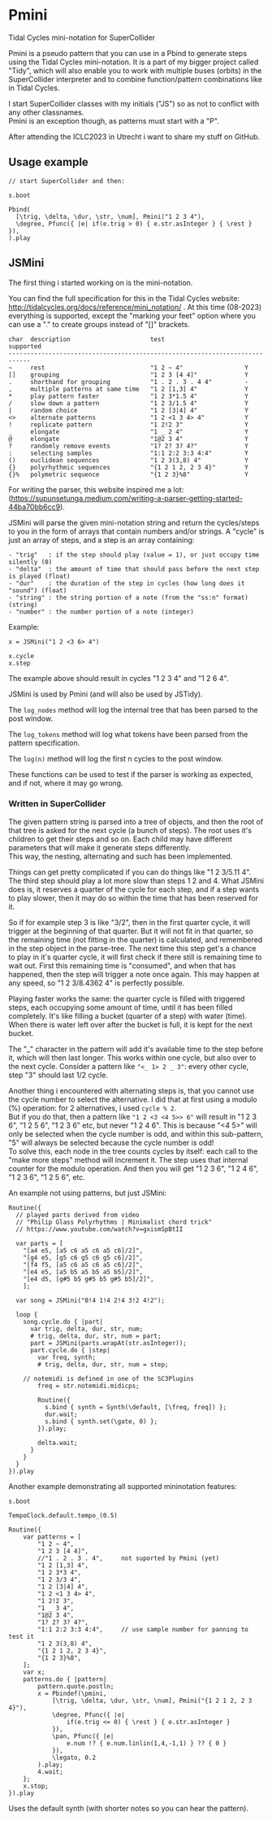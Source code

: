 # Pmini
Tidal Cycles mini-notation for SuperCollider

Pmini is a pseudo pattern that you can use in a Pbind to generate steps using the Tidal Cycles mini-notation.
It is a part of my bigger project called "Tidy", which will also enable you to work with multiple buses (orbits) in the SuperCollider interpreter and to combine function/pattern combinations like in Tidal Cycles.

I start SuperCollider classes with my initials ("JS") so as not to conflict with any other classnames.  
Pmini is an exception though, as patterns must start with a "P".

After attending the ICLC2023 in Utrecht i want to share my stuff on GitHub.  

## Usage example

```
// start SuperCollider and then:

s.boot

Pbind(
  [\trig, \delta, \dur, \str, \num], Pmini("1 2 3 4"),
  \degree, Pfunc({ |e| if(e.trig > 0) { e.str.asInteger } { \rest } }),
).play

```

## JSMini

The first thing i started working on is the mini-notation.

You can find the full specification for this in the Tidal Cycles website: http://tidalcycles.org/docs/reference/mini_notation/ . At this time (08-2023) everything is supported, except the "marking your feet" option where you can use a "." to create groups instead of "[]" brackets.

```
char  description                      test                      supported
----------------------------------------------------------------------------
~     rest                             "1 2 ~ 4"                 Y
[]    grouping                         "1 2 3 [4 4]"             Y
.     shorthand for grouping           "1 . 2 . 3 . 4 4"         -
,     multiple patterns at same time   "1 2 [1,3] 4"             Y
*     play pattern faster              "1 2 3*1.5 4"             Y
/     slow down a pattern              "1 2 3/1.5 4"             Y
|     random choice                    "1 2 [3|4] 4"             Y
<>    alternate patterns               "1 2 <1 3 4> 4"           Y
!     replicate pattern                "1 2!2 3"                 Y
_     elongate                         "1 _ 2 4"                 Y
@     elongate                         "1@2 3 4"                 Y
?     randomly remove events           "1? 2? 3? 4?"             Y
:     selecting samples                "1:1 2:2 3:3 4:4"         Y
()    euclidean sequences              "1 2 3(3,8) 4"            Y
{}    polyrhythmic sequences           "{1 2 1 2, 2 3 4}"        Y
{}%   polymetric sequence              "{1 2 3}%8"               Y
```

For writing the parser, this website inspired me a lot: (https://supunsetunga.medium.com/writing-a-parser-getting-started-44ba70bb6cc9).

JSMini will parse the given mini-notation string and return the cycles/steps to you in the form of arrays that contain numbers and/or strings. A "cycle" is just an array of steps, and a step is an array containing:

```
- "trig"   : if the step should play (value = 1), or just occupy time silently (0)
- "delta"  : the amount of time that should pass before the next step is played (float)
- "dur"    : the duration of the step in cycles (how long does it "sound") (float)
- "string" : the string portion of a note (from the "ss:n" format) (string)
- "number" : the number portion of a note (integer)
```

Example:
```
x = JSMini("1 2 <3 6> 4")

x.cycle
x.step
```
The example above should result in cycles "1 2 3 4" and "1 2 6 4".

JSMini is used by Pmini (and will also be used by JSTidy).

The ```log_nodes``` method will log the internal tree that has been parsed to the post window.  

The ```log_tokens``` method will log what tokens have been parsed from the pattern specification.

The ```log(n)``` method will log the first n cycles to the post window.  

These functions can be used to test if the parser is working as expected, and if not, where it may go wrong.

### Written in SuperCollider

The given pattern string is parsed into a tree of objects, and then the root of that tree is asked for the next cycle (a bunch of steps). The root uses it's children to get their steps and so on. Each child may have different parameters that will make it generate steps differently.  
This way, the nesting, alternating and such has been implemented.

Things can get pretty complicated if you can do things like "1 2 3/5.11 4".  
The third step should play a lot more slow than steps 1 2 and 4. What JSMini does is, it reserves a quarter of the cycle for each step, and if a step wants to play slower, then it may do so within the time that has been reserved for it.  

So if for example step 3 is like "3/2", then in the first quarter cycle, it will trigger at the beginning of that quarter. But it will not fit in that quarter, so the remaining time (not fitting in the quarter) is calculated, and remembered in the step object in the parse-tree. The next time this step get's a chance to play in it's quarter cycle, it will first check if there still is remaining time to wait out. First this remaining time is "consumed", and when that has happened, then the step will trigger a note once again. This may happen at any speed, so "1 2 3/8.4362 4" is perfectly possible.

Playing faster works the same: the quarter cycle is filled with triggered steps, each occupying some amount of time, until it has been filled completely. It's like filling a bucket (quarter of a step) with water (time). When there is water left over after the bucket is full, it is kept for the next bucket.

The "_" character in the pattern will add it's available time to the step before it, which will then last longer. This works within one cycle, but also over to the next cycle.
Consider a pattern like ```"<_ 1> 2 _ 3"```: every other cycle, step "3" should last 1/2 cycle.

Another thing i encountered with alternating steps is, that you cannot use the cycle number to select the alternative. I did that at first using a modulo (%) operation: for 2 alternatives, i used ```cycle % 2```.  
But if you do that, then a pattern like ```"1 2 <3 <4 5>> 6"``` will result in "1 2 3 6", "1 2 5 6", "1 2 3 6" etc, but never "1 2 4 6". This is because "<4 5>" will only be selected when the cycle number is odd, and within this sub-pattern, "5" will always be selected because the cycle number is odd!  
To solve this, each node in the tree counts cycles by itself: each call to the "make more steps" method will increment it. The step uses that internal counter for the modulo operation. And then you will get "1 2 3 6", "1 2 4 6", "1 2 3 6", "1 2 5 6", etc.

An example not using patterns, but just JSMini:

```
Routine({
  // played parts derived from video
  // "Philip Glass Polyrhythms | Minimalist chord trick"
  // https://www.youtube.com/watch?v=gxismSpBtII
  
  var parts = [
    "[a4 e5, [a5 c6 a5 c6 a5 c6]/2]",
    "[g4 e5, [g5 c6 g5 c6 g5 c6]/2]",
    "[f4 f5, [a5 c6 a5 c6 a5 c6]/2]",
    "[e4 e5, [a5 b5 a5 b5 a5 b5]/2]",
    "[e4 d5, [g#5 b5 g#5 b5 g#5 b5]/2]",
    ];
    
  var song = JSMini("0!4 1!4 2!4 3!2 4!2");

  loop {
    song.cycle.do { |part|
      var trig, delta, dur, str, num;
      # trig, delta, dur, str, num = part;
      part = JSMini(parts.wrapAt(str.asInteger));
      part.cycle.do { |step|
        var freq, synth;
        # trig, delta, dur, str, num = step;
	
	// notemidi is defined in one of the SC3Plugins
        freq = str.notemidi.midicps;

        Routine({
          s.bind { synth = Synth(\default, [\freq, freq]) };
          dur.wait;
          s.bind { synth.set(\gate, 0) };
        }).play;

        delta.wait;
      }
    }
  }
}).play
```


Another example demonstrating all supported mininotation features:

```
s.boot

TempoClock.default.tempo_(0.5)

Routine({
	var patterns = [
		"1 2 ~ 4",
		"1 2 3 [4 4]",
		//"1 . 2 . 3 . 4",     not suported by Pmini (yet)
		"1 2 [1,3] 4",
		"1 2 3*3 4",
		"1 2 3/3 4",
		"1 2 [3|4] 4",
		"1 2 <1 3 4> 4",
		"1 2!2 3",
		"1 _ 3 4",
		"1@2 3 4",
		"1? 2? 3? 4?",
		"1:1 2:2 3:3 4:4",     // use sample number for panning to test it
		"1 2 3(3,8) 4",
		"{1 2 1 2, 2 3 4}",
		"{1 2 3}%8",
	];
	var x;
	patterns.do { |pattern|
		pattern.quote.postln;
		x = Pbindef(\pmini,
			[\trig, \delta, \dur, \str, \num], Pmini("{1 2 1 2, 2 3 4}"),
			\degree, Pfunc({ |e|
				if(e.trig <= 0) { \rest } { e.str.asInteger }
			}),
			\pan, Pfunc({ |e|
				e.num !? { e.num.linlin(1,4,-1,1) } ?? { 0 }
			}),
			\legato, 0.2
		).play;
		4.wait;
	};
	x.stop;
}).play

```

Uses the default synth (with shorter notes so you can hear the pattern).
